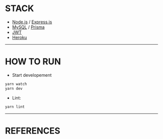 # STACK

- [Node.js](https://nodejs.org/) / [Express.js](http://expressjs.com/)
- [MySQL](https://dev.mysql.com/) / [Prisma](https://www.prisma.io/)
- [JWT](https://jwt.io/)
- [Heroku](https://www.heroku.com/)

---
# HOW TO RUN

- Start developement
```bash
yarn watch
yarn dev
```

- Lint:
```bash
yarn lint
```

---
# REFERENCES